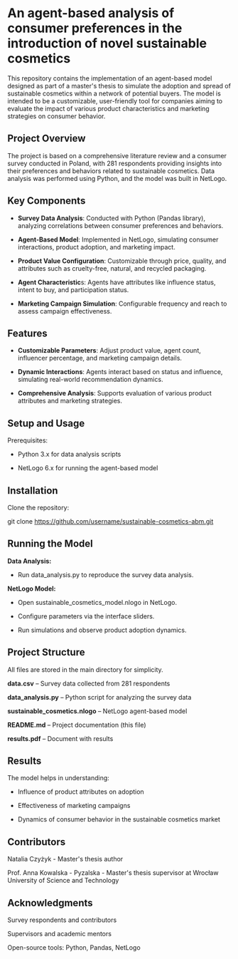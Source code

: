# An agent-based analysis of consumer preferences in the introduction of novel sustainable cosmetics

This repository contains the implementation of an agent-based model designed as part of a master's thesis to simulate the adoption and spread of sustainable cosmetics within a network of potential buyers. The model is intended to be a customizable, user-friendly tool for companies aiming to evaluate the impact of various product characteristics and marketing strategies on consumer behavior.

## Project Overview

The project is based on a comprehensive literature review and a consumer survey conducted in Poland, with 281 respondents providing insights into their preferences and behaviors related to sustainable cosmetics. Data analysis was performed using Python, and the model was built in NetLogo.


## Key Components

- **Survey Data Analysis**: Conducted with Python (Pandas library), analyzing correlations between consumer preferences and behaviors.

- **Agent-Based Model**: Implemented in NetLogo, simulating consumer interactions, product adoption, and marketing impact.

- **Product Value Configuration**: Customizable through price, quality, and attributes such as cruelty-free, natural, and recycled packaging.

- **Agent Characteristic**s: Agents have attributes like influence status, intent to buy, and participation status.

- **Marketing Campaign Simulation**: Configurable frequency and reach to assess campaign effectiveness.


## Features

- **Customizable Parameters**: Adjust product value, agent count, influencer percentage, and marketing campaign details.

- **Dynamic Interactions**: Agents interact based on status and influence, simulating real-world recommendation dynamics.

- **Comprehensive Analysis**: Supports evaluation of various product attributes and marketing strategies.


## Setup and Usage

Prerequisites:

- Python 3.x for data analysis scripts

- NetLogo 6.x for running the agent-based model


## Installation

Clone the repository:

git clone https://github.com/username/sustainable-cosmetics-abm.git


## Running the Model

**Data Analysis:**

- Run data_analysis.py to reproduce the survey data analysis.


**NetLogo Model:**

- Open sustainable_cosmetics_model.nlogo in NetLogo.

- Configure parameters via the interface sliders.

- Run simulations and observe product adoption dynamics.



## Project Structure

All files are stored in the main directory for simplicity.

**data.csv** – Survey data collected from 281 respondents

**data_analysis.py** – Python script for analyzing the survey data

**sustainable_cosmetics.nlogo** – NetLogo agent-based model

**README.md** – Project documentation (this file)

**results.pdf** – Document with results



## Results

The model helps in understanding:

- Influence of product attributes on adoption

- Effectiveness of marketing campaigns

- Dynamics of consumer behavior in the sustainable cosmetics market


## Contributors

Natalia Czyżyk - Master's thesis author

Prof. Anna Kowalska - Pyzalska - Master's thesis supervisor at Wrocław University of Science and Technology


## Acknowledgments

Survey respondents and contributors

Supervisors and academic mentors

Open-source tools: Python, Pandas, NetLogo
